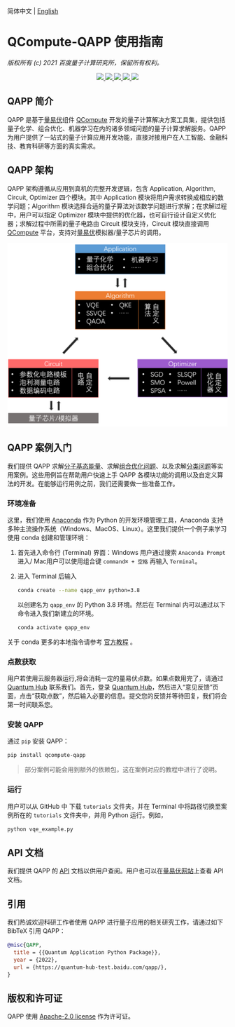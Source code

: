 简体中文 | [English](README.md)

# QCompute-QAPP 使用指南

*版权所有 (c) 2021 百度量子计算研究所，保留所有权利。*

<p align="center">
  <!-- docs -->
  <a href="https://quantum-hub.baidu.com/docs/qapp/">
    <img src="https://img.shields.io/badge/docs-link-green.svg?style=flat-square&logo=read-the-docs"/>
  </a>
  <!-- PyPI -->
  <a href="https://pypi.org/project/qcompute-qapp/">
    <img src="https://img.shields.io/badge/pypi-v0.0.1-orange.svg?style=flat-square&logo=pypi"/>
  </a>
  <!-- Python -->
  <a href="https://www.python.org/">
    <img src="https://img.shields.io/badge/Python-3.6+-blue.svg?style=flat-square&logo=python"/>
  </a>
  <!-- License -->
  <a href="./LICENSE">
    <img src="https://img.shields.io/badge/license-Apache%202.0-blue.svg?style=flat-square&logo=apache"/>
  </a>
  <!-- Platform -->
  <a href="https://github.com/baidu/QCompute/tree/master/Extensions/QuantumApplication">
    <img src="https://img.shields.io/badge/OS-MacOS%20|%20Windows%20|%20Linux-lightgrey.svg?style=flat-square"/>
  </a>
</p>

## QAPP 简介

QAPP 是基于[量易伏](https://quantum-hub.baidu.com/)组件 [QCompute](https://quantum-hub.baidu.com/opensource) 开发的量子计算解决方案工具集，提供包括量子化学、组合优化、机器学习在内的诸多领域问题的量子计算求解服务。QAPP 为用户提供了一站式的量子计算应用开发功能，直接对接用户在人工智能、金融科技、教育科研等方面的真实需求。

## QAPP 架构

QAPP 架构遵循从应用到真机的完整开发逻辑，包含 Application, Algorithm, Circuit, Optimizer 四个模块。其中 Application 模块将用户需求转换成相应的数学问题；Algorithm 模块选择合适的量子算法对该数学问题进行求解；在求解过程中，用户可以指定 Optimizer 模块中提供的优化器，也可自行设计自定义优化器；求解过程中所需的量子电路由 Circuit 模块支持，Circuit 模块直接调用 [QCompute](https://quantum-hub.baidu.com/opensource) 平台，支持对[量易伏](https://quantum-hub.baidu.com/services)模拟器/量子芯片的调用。

![QAPP 全景图](tutorials/figures/overview-fig-QAPPlandscape-CN.png "图 1：QAPP 全景图")

## QAPP 案例入门

我们提供 QAPP 求解[分子基态能量](tutorials/VQE_CN.md)、求解[组合优化问题](tutorials/Max_Cut_CN.md)、以及求解[分类问题](tutorials/Kernel_Classifier_CN.md)等实用案例。这些用例旨在帮助用户快速上手 QAPP 各模块功能的调用以及自定义算法的开发。在能够运行用例之前，我们还需要做一些准备工作。

### 环境准备

这里，我们使用 [Anaconda](https://www.anaconda.com/download) 作为 Python 的开发环境管理工具，Anaconda 支持多种主流操作系统（Windows、MacOS、Linux）。这里我们提供一个例子来学习使用 conda 创建和管理环境：

1. 首先进入命令行 (Terminal) 界面：Windows 用户通过搜索 `Anaconda Prompt` 进入/ Mac用户可以使用组合键 `command⌘ + 空格` 再输入 `Terminal`。

2. 进入 Terminal 后输入

   ```bash
   conda create --name qapp_env python=3.8
   ```

   以创建名为 `qapp_env` 的 Python 3.8 环境。然后在 Terminal 内可以通过以下命令进入我们新建立的环境。

   ```bash
   conda activate qapp_env
   ```

关于 conda 更多的本地指令请参考 [官方教程](https://docs.conda.io/projects/conda/en/latest/user-guide/getting-started.html) 。

### 点数获取

用户若使用云服务器运行,将会消耗一定的量易伏点数。如果点数用完了，请通过 [Quantum Hub](https://quantum-hub.baidu.com) 联系我们。首先，登录 [Quantum Hub](https://quantum-hub.baidu.com)，然后进入“意见反馈”页面，点击“获取点数”，然后输入必要的信息。提交您的反馈并等待回复，我们将会第一时间联系您。

### 安装 QAPP

通过 `pip` 安装 QAPP：

```bash
pip install qcompute-qapp
```

> 部分案例可能会用到额外的依赖包，这在案例对应的教程中进行了说明。

### 运行

用户可以从 GitHub 中 下载 `tutorials` 文件夹，并在 Terminal 中将路径切换至案例所在的 `tutorials` 文件夹中，并用 Python 运行。例如，

```bash
python vqe_example.py
```

## API 文档

我们提供 QAPP 的 [API](API_Document.pdf) 文档以供用户查阅。用户也可以在[量易伏网站](https://quantum-hub.baidu.com/docs/qapp/)上查看 API 文档。

## 引用

我们热诚欢迎科研工作者使用 QAPP 进行量子应用的相关研究工作，请通过如下 BibTeX 引用 QAPP：

```bibtex
@misc{QAPP, 
  title = {{Quantum Application Python Package}}, 
  year = {2022}, 
  url = {https://quantum-hub-test.baidu.com/qapp/}, 
}
```

## 版权和许可证

QAPP 使用 [Apache-2.0 license](https://www.apache.org/licenses/LICENSE-2.0) 作为许可证。
